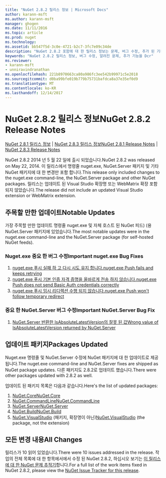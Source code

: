 ```yaml
---
title: "NuGet 2.8.2 릴리스 정보 | Microsoft Docs"
author: karann-msft
ms.author: karann-msft
manager: ghogen
ms.date: 11/11/2016
ms.topic: article
ms.prod: nuget
ms.technology: 
ms.assetid: bb547f5d-3c0e-4721-b2c7-3fc7e09c34de
description: "NuGet 2.8.2 포함에 대 한 릴리스 정보는 문제, 버그 수정, 추가 된 기능 및 Dcr 알려져 있습니다."
keywords: "NuGet 2.8.2 릴리스 정보, 버그 수정, 알려진 문제, 추가 기능을 Dcr"
ms.reviewer:
- karann-msft
- unniravindranathan
ms.openlocfilehash: 221b8970663ca80a986fc3ee542b99971c5e2018
ms.sourcegitcommit: d0ba99bfe019b779b75731bafdca8a37e35ef0d9
ms.translationtype: MT
ms.contentlocale: ko-KR
ms.lasthandoff: 12/14/2017
---
```

# <a name="nuget-282-release-notes"></a><span data-ttu-id="b94ee-104">NuGet 2.8.2 릴리스 정보</span><span class="sxs-lookup"><span data-stu-id="b94ee-104">NuGet 2.8.2 Release Notes</span></span>

<span data-ttu-id="b94ee-105">[NuGet 2.8.1 릴리스 정보](../release-notes/nuget-2.8.1.md) | [NuGet 2.8.3 릴리스 정보](../release-notes/nuget-2.8.3.md)</span><span class="sxs-lookup"><span data-stu-id="b94ee-105">[NuGet 2.8.1 Release Notes](../release-notes/nuget-2.8.1.md) | [NuGet 2.8.3 Release Notes](../release-notes/nuget-2.8.3.md)</span></span>

<span data-ttu-id="b94ee-106">NuGet 2.8.2 2014 년 5 월 22 일에 출시 되었습니다.</span><span class="sxs-lookup"><span data-stu-id="b94ee-106">NuGet 2.8.2 was released on May 22, 2014.</span></span>  <span data-ttu-id="b94ee-107">이 릴리스에서 명령줄 nuget.exe, NuGet.Server 패키지 및 기타 NuGet 패키지에 대 한 변경만 포함 합니다.</span><span class="sxs-lookup"><span data-stu-id="b94ee-107">This release only included changes to the nuget.exe command-line, the NuGet.Server package and other NuGet packages.</span></span>  <span data-ttu-id="b94ee-108">릴리스는 업데이트 된 Visual Studio 확장명 또는 WebMatrix 확장 포함 되지 않았습니다.</span><span class="sxs-lookup"><span data-stu-id="b94ee-108">The release did not include an updated Visual Studio extension or WebMatrix extension.</span></span>

## <a name="notable-updates"></a><span data-ttu-id="b94ee-109">주목할 만한 업데이트</span><span class="sxs-lookup"><span data-stu-id="b94ee-109">Notable Updates</span></span>

<span data-ttu-id="b94ee-110">가장 주목할 만한 업데이트 명령줄 nuget.exe 및 자체 호스트 된 NuGet 피드) (용 NuGet.Server 패키지에 있었습니다.</span><span class="sxs-lookup"><span data-stu-id="b94ee-110">The most notable updates were in the nuget.exe command-line and the NuGet.Server package (for self-hosted NuGet feeds).</span></span>

### <a name="important-nugetexe-bug-fixes"></a><span data-ttu-id="b94ee-111">Nuget.exe 중요 한 버그 수정</span><span class="sxs-lookup"><span data-stu-id="b94ee-111">Important nuget.exe Bug Fixes</span></span>

1. [<span data-ttu-id="b94ee-112">nuget.exe 푸시 실패 하 고 다시 시도 유지 합니다.</span><span class="sxs-lookup"><span data-stu-id="b94ee-112">nuget.exe Push fails and keeps retrying</span></span>](https://nuget.codeplex.com/workitem/4000)
1. [<span data-ttu-id="b94ee-113">nuget.exe 푸시 기본 인증 자격 증명을 올바르게 전송 하지 않습니다.</span><span class="sxs-lookup"><span data-stu-id="b94ee-113">nuget.exe Push does not send Basic Auth credentials correctly</span></span>](https://nuget.codeplex.com/workitem/4109)
1. [<span data-ttu-id="b94ee-114">nuget.exe 푸시 임시 리디렉션 수행 되지 않습니다.</span><span class="sxs-lookup"><span data-stu-id="b94ee-114">nuget.exe Push won't follow temporary redirect</span></span>](https://nuget.codeplex.com/workitem/4050)

### <a name="important-nugetserver-bug-fix"></a><span data-ttu-id="b94ee-115">중요 한 NuGet.Server 버그 수정</span><span class="sxs-lookup"><span data-stu-id="b94ee-115">Important NuGet.Server Bug Fix</span></span>

1. [<span data-ttu-id="b94ee-116">NuGet.Server 반환한 IsAbsoluteLatestVersion의 잘못 된 값</span><span class="sxs-lookup"><span data-stu-id="b94ee-116">Wrong value of IsAbsoluteLatestVersion returned by NuGet.Server</span></span>](https://nuget.codeplex.com/workitem/4147)

## <a name="packages-updated"></a><span data-ttu-id="b94ee-117">업데이트 패키지</span><span class="sxs-lookup"><span data-stu-id="b94ee-117">Packages Updated</span></span>

<span data-ttu-id="b94ee-118">Nuget.exe 명령줄 및 NuGet.Server 수정에 NuGet 패키지에 대 한 업데이트로 제공 됩니다.</span><span class="sxs-lookup"><span data-stu-id="b94ee-118">The nuget.exe command-line and NuGet.Server fixes are shipped as NuGet package updates.</span></span>  <span data-ttu-id="b94ee-119">다른 패키지도 2.8.2로 업데이트 했습니다.</span><span class="sxs-lookup"><span data-stu-id="b94ee-119">There were other packages updated with 2.8.2 as well.</span></span>

<span data-ttu-id="b94ee-120">업데이트 된 패키지 목록은 다음과 같습니다.</span><span class="sxs-lookup"><span data-stu-id="b94ee-120">Here's the list of updated packages:</span></span>

1. [<span data-ttu-id="b94ee-121">NuGet.Core</span><span class="sxs-lookup"><span data-stu-id="b94ee-121">NuGet.Core</span></span>](https://www.nuget.org/packages/NuGet.Core/)
1. [<span data-ttu-id="b94ee-122">NuGet.CommandLine</span><span class="sxs-lookup"><span data-stu-id="b94ee-122">NuGet.CommandLine</span></span>](https://www.nuget.org/packages/NuGet.CommandLine/)
1. [<span data-ttu-id="b94ee-123">NuGet.Server</span><span class="sxs-lookup"><span data-stu-id="b94ee-123">NuGet.Server</span></span>](https://www.nuget.org/packages/NuGet.Server/)
1. [<span data-ttu-id="b94ee-124">NuGet.Build</span><span class="sxs-lookup"><span data-stu-id="b94ee-124">NuGet.Build</span></span>](https://www.nuget.org/packages/NuGet.Build/)
1. <span data-ttu-id="b94ee-125">[NuGet.VisualStudio](https://www.nuget.org/packages/NuGet.VisualStudio/) (패키지, 확장명이 아닌)</span><span class="sxs-lookup"><span data-stu-id="b94ee-125">[NuGet.VisualStudio](https://www.nuget.org/packages/NuGet.VisualStudio/) (the package, not the extension)</span></span>

## <a name="all-changes"></a><span data-ttu-id="b94ee-126">모든 변경 내용</span><span class="sxs-lookup"><span data-stu-id="b94ee-126">All Changes</span></span>
<span data-ttu-id="b94ee-127">릴리스가 10 읽어 있었습니다.</span><span class="sxs-lookup"><span data-stu-id="b94ee-127">There were 10 issues addressed in the release.</span></span> <span data-ttu-id="b94ee-128">작업의 전체 목록에 대 한 항목에서에서 수정 된 NuGet 2.8.2, 하십시오 보기는 [이 릴리스에 대 한 NuGet 문제 추적기](https://nuget.codeplex.com/workitem/list/advanced?keyword=&status=All&type=All&priority=All&release=NuGet%202.8.2&assignedTo=All&component=All&sortField=LastUpdatedDate&sortDirection=Descending&page=0&reasonClosed=All)합니다.</span><span class="sxs-lookup"><span data-stu-id="b94ee-128">For a full list of the work items fixed in NuGet 2.8.2, please view the [NuGet Issue Tracker for this release](https://nuget.codeplex.com/workitem/list/advanced?keyword=&status=All&type=All&priority=All&release=NuGet%202.8.2&assignedTo=All&component=All&sortField=LastUpdatedDate&sortDirection=Descending&page=0&reasonClosed=All).</span></span>
